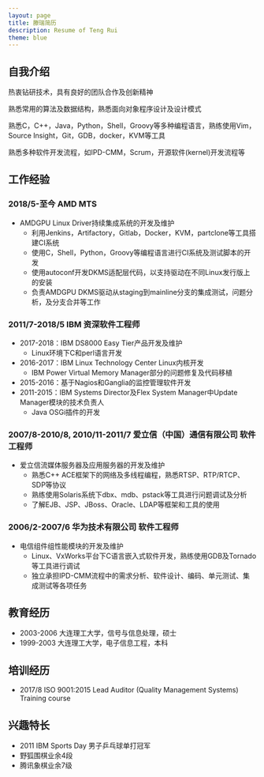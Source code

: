 ```yaml
---
layout: page
title: 滕瑞简历
description: Resume of Teng Rui
theme: blue
---
```

## 自我介绍
热衷钻研技术，具有良好的团队合作及创新精神

熟悉常用的算法及数据结构，熟悉面向对象程序设计及设计模式

熟悉C，C++，Java，Python，Shell，Groovy等多种编程语言，熟练使用Vim，Source Insight，Git，GDB，docker，KVM等工具

熟悉多种软件开发流程，如IPD-CMM，Scrum，开源软件(kernel)开发流程等

## 工作经验
### 2018/5-至今 AMD MTS
- AMDGPU Linux Driver持续集成系统的开发及维护
	- 利用Jenkins，Artifactory，Gitlab，Docker，KVM，partclone等工具搭建CI系统
	- 使用C，Shell，Python，Groovy等编程语言进行CI系统及测试脚本的开发
	- 使用autoconf开发DKMS适配层代码，以支持驱动在不同Linux发行版上的安装
	- 负责AMDGPU DKMS驱动从staging到mainline分支的集成测试，问题分析，及分支合并等工作

### 2011/7-2018/5 IBM 资深软件工程师
- 2017-2018：IBM DS8000 Easy Tier产品开发及维护
	- Linux环境下C和perl语言开发
- 2016-2017：IBM Linux Technology Center Linux内核开发
	- IBM Power Virtual Memory Manager部分的问题修复及代码移植
- 2015-2016：基于Nagios和Ganglia的监控管理软件开发
- 2011-2015：IBM Systems Director及Flex System Manager中Update Manager模块的技术负责人
	- Java OSGi插件的开发

### 2007/8-2010/8, 2010/11-2011/7 爱立信（中国）通信有限公司 软件工程师
- 爱立信流媒体服务器及应用服务器的开发及维护
	- 熟悉C++ ACE框架下的网络及多线程编程，熟悉RTSP、RTP/RTCP、SDP等协议
	- 熟练使用Solaris系统下dbx、mdb、pstack等工具进行问题调试及分析
	- 了解EJB、JSP、JBoss、Oracle、LDAP等框架和工具的使用

### 2006/2-2007/6 华为技术有限公司 软件工程师
- 电信组件组性能模块的开发及维护
	- Linux、VxWorks平台下C语言嵌入式软件开发，熟练使用GDB及Tornado等工具进行调试
	- 独立承担IPD-CMM流程中的需求分析、软件设计、编码、单元测试、集成测试等各项任务

## 教育经历
- 2003-2006 大连理工大学，信号与信息处理，硕士
- 1999-2003 大连理工大学，电子信息工程，本科

## 培训经历
- 2017/8 ISO 9001:2015 Lead Auditor (Quality Management Systems) Training course

## 兴趣特长
- 2011 IBM Sports Day 男子乒乓球单打冠军
- 野狐围棋业余4段
- 腾讯象棋业余7级